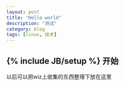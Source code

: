 ```yaml
---
layout: post
title: "Hello world"
description: "测试"
category: blog
tags: [linux, 技术]
---
```

{% include JB/setup %}
开始
-------
以后可以把wiz上收集的东西整理下放在这里
